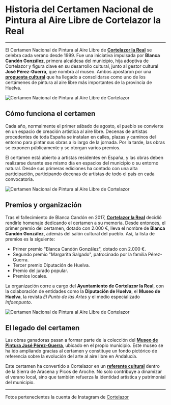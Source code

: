 ﻿# Historia del Certamen Nacional de Pintura al Aire Libre de Cortelazor la Real
---

El Certamen Nacional de Pintura al Aire Libre de [**Cortelazor la Real**](/es) se celebra cada verano desde 1999. Fue una iniciativa impulsada por **Blanca Candón González**, primera alcaldesa del municipio, hija adoptiva de Cortelazor y figura clave en su desarrollo cultural, junto al gestor cultural **José Pérez‑Guerra**, que nombra al museo. Ambos apostaron por una [**propuesta cultural**](/es/que-hacer) que ha llegado a consolidarse como uno de los certámenes de pintura al aire libre más importantes de la provincia de Huelva.

![Certamen Nacional de Pintura al Aire Libre de Cortelazor](/images/certamen-nacional-pintura-aire-libre-cortelazor/certamen-pintura-cortelazor-01.jpg)

## Cómo funciona el certamen

Cada año, normalmente el primer sábado de agosto, el pueblo se convierte en un espacio de creación artística al aire libre. Decenas de artistas procedentes de toda España se instalan en calles, plazas y caminos del entorno para pintar sus obras a lo largo de la jornada. Por la tarde, las obras se exponen públicamente y se otorgan varios premios.

El certamen está abierto a artistas residentes en España, y las obras deben realizarse durante ese mismo día en espacios del municipio o su entorno natural. Desde sus primeras ediciones ha contado con una alta participación, participando decenas de artistas de todo el país en cada convocatoria.

![Certamen Nacional de Pintura al Aire Libre de Cortelazor](/images/certamen-nacional-pintura-aire-libre-cortelazor/certamen-pintura-cortelazor-03.jpg)

## Premios y organización

Tras el fallecimiento de Blanca Candón en 2017, [**Cortelazor la Real**](/es) decidió rendirle homenaje dedicando el certamen a su memoria. Desde entonces, el primer premio del certamen, dotado con 2.000 €, lleva el nombre de **Blanca Candón González**, además del salón cultural del pueblo. Así, la lista de premios es la siguiente:

- Primer premio "Blanca Candón González", dotado con 2.000 €.
- Segundo premio "Margarita Salgado", patrocinado por la familia Pérez-Guerra.
- Tercer premio Diputación de Huelva.
- Premio del jurado popular.
- Premios locales.

La organización corre a cargo del **Ayuntamiento de Cortelazor la Real**, con la colaboración de entidades como la **Diputación de Huelva**, el **Museo de Huelva**, la revista *El Punto de las Artes* y el medio especializado *Infoenpunto*.

![Certamen Nacional de Pintura al Aire Libre de Cortelazor](/images/certamen-nacional-pintura-aire-libre-cortelazor/certamen-pintura-cortelazor-02.jpg)

## El legado del certamen

Las obras ganadoras pasan a formar parte de la colección del [**Museo de Pintura José Pérez‑Guerra**](/es/que-hacer), ubicado en el propio municipio. Este museo se ha ido ampliando gracias al certamen y constituye un fondo pictórico de referencia sobre la evolución del arte al aire libre en Andalucía.

Este certamen ha convertido a Cortelazor en un [**referente cultural**](/es/que-hacer) dentro de la Sierra de Aracena y Picos de Aroche. No solo contribuye a dinamizar el verano local, sino que también refuerza la identidad artística y patrimonial del municipio.

---

Fotos pertenecientes la cuenta de Instagram de [Cortelazor](https://www.instagram.com/cortelazor_huelva)